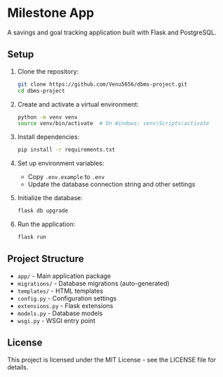 # Milestone App

A savings and goal tracking application built with Flask and PostgreSQL.

## Setup

1. Clone the repository:
   ```bash
   git clone https://github.com/Venu5656/dbms-project.git
   cd dbms-project
   ```

2. Create and activate a virtual environment:
   ```bash
   python -m venv venv
   source venv/bin/activate  # On Windows: venv\Scripts\activate
   ```

3. Install dependencies:
   ```bash
   pip install -r requirements.txt
   ```

4. Set up environment variables:
   - Copy `.env.example` to `.env`
   - Update the database connection string and other settings

5. Initialize the database:
   ```bash
   flask db upgrade
   ```

6. Run the application:
   ```bash
   flask run
   ```

## Project Structure

- `app/` - Main application package
- `migrations/` - Database migrations (auto-generated)
- `templates/` - HTML templates
- `config.py` - Configuration settings
- `extensions.py` - Flask extensions
- `models.py` - Database models
- `wsgi.py` - WSGI entry point

## License

This project is licensed under the MIT License - see the LICENSE file for details.
